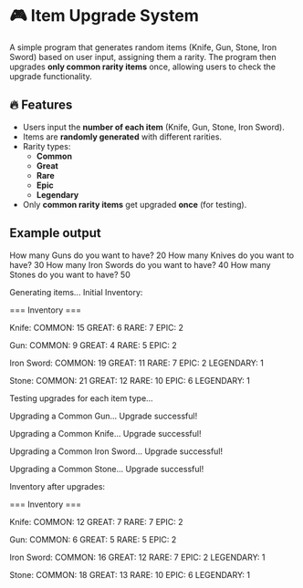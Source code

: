 # 🎮 Item Upgrade System  

A simple program that generates random items (Knife, Gun, Stone, Iron Sword) based on user input, assigning them a rarity. The program then upgrades **only common rarity items** once, allowing users to check the upgrade functionality.

## 🔥 Features
- Users input the **number of each item** (Knife, Gun, Stone, Iron Sword).
- Items are **randomly generated** with different rarities.
- Rarity types:  
  - **Common**
  - **Great**
  - **Rare**
  - **Epic**
  - **Legendary**
- Only **common rarity items** get upgraded **once** (for testing).

## Example output

How many Guns do you want to have? 20
How many Knives do you want to have? 30
How many Iron Swords do you want to have? 40
How many Stones do you want to have? 50

Generating items...
Initial Inventory:

=== Inventory ===

Knife:
COMMON: 15
GREAT: 6
RARE: 7
EPIC: 2

Gun:
COMMON: 9
GREAT: 4
RARE: 5
EPIC: 2

Iron Sword:
COMMON: 19
GREAT: 11
RARE: 7
EPIC: 2
LEGENDARY: 1

Stone:
COMMON: 21
GREAT: 12
RARE: 10
EPIC: 6
LEGENDARY: 1

Testing upgrades for each item type...

Upgrading a Common Gun...
Upgrade successful!

Upgrading a Common Knife...
Upgrade successful!

Upgrading a Common Iron Sword...
Upgrade successful!

Upgrading a Common Stone...
Upgrade successful!

Inventory after upgrades:

=== Inventory ===

Knife:
COMMON: 12
GREAT: 7
RARE: 7
EPIC: 2

Gun:
COMMON: 6
GREAT: 5
RARE: 5
EPIC: 2

Iron Sword:
COMMON: 16
GREAT: 12
RARE: 7
EPIC: 2
LEGENDARY: 1

Stone:
COMMON: 18
GREAT: 13
RARE: 10
EPIC: 6
LEGENDARY: 1
